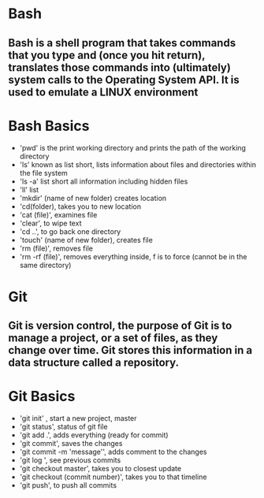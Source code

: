 # Bash

## Bash is a shell program that takes commands that you type and (once you hit return), translates those commands into (ultimately) system calls to the Operating System API. It is used to emulate a LINUX environment

# Bash Basics

- 'pwd' is the print working directory and prints the path of the working directory
- 'ls' known as list short, lists information about files and directories within the file system
- 'ls -a' list short all information including hidden files
- 'll' list
- 'mkdir' (name of new folder) creates location
- 'cd(folder), takes you to new location
- 'cat (file)',  examines file
- 'clear', to wipe text
- 'cd ..', to go back one directory
- 'touch' (name of new folder), creates file
- 'rm (file)', removes file
- 'rm -rf (file)', removes everything inside, f is to force (cannot be in the same directory)

# Git

## Git is version control, the purpose of Git is to manage a project, or a set of files, as they change over time. Git stores this information in a data structure called a repository.

# Git Basics

- 'git init' , start a new project, master
- 'git status',  status of git file
- 'git add .',  adds everything (ready for commit)
- 'git commit', saves the changes
- 'git commit -m 'message'', adds comment to the changes
- 'git log ', see previous commits
- 'git checkout master', takes you to closest update
- 'git checkout (commit number)', takes you to that timeline
- 'git push', to push all commits
